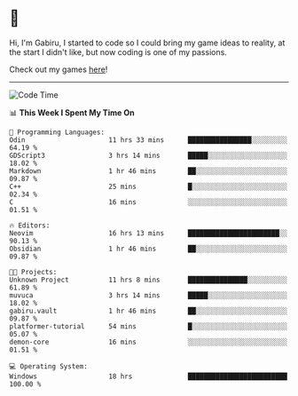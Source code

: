 # 🐀

Hi, I'm Gabiru, I started to code so I could bring my game ideas to reality, at the start I didn't like, but now coding is one of my passions.

Check out my games [here](https://gabiru.art/projetos/)!

---

<!--START_SECTION:waka-->
![Code Time](http://img.shields.io/badge/Code%20Time-527%20hrs%2019%20mins-blue)

📊 **This Week I Spent My Time On** 

```text
💬 Programming Languages: 
Odin                     11 hrs 33 mins      ████████████████░░░░░░░░░   64.19 % 
GDScript3                3 hrs 14 mins       █████░░░░░░░░░░░░░░░░░░░░   18.02 % 
Markdown                 1 hr 46 mins        ██░░░░░░░░░░░░░░░░░░░░░░░   09.87 % 
C++                      25 mins             █░░░░░░░░░░░░░░░░░░░░░░░░   02.34 % 
C                        16 mins             ░░░░░░░░░░░░░░░░░░░░░░░░░   01.51 % 

🔥 Editors: 
Neovim                   16 hrs 13 mins      ███████████████████████░░   90.13 % 
Obsidian                 1 hr 46 mins        ██░░░░░░░░░░░░░░░░░░░░░░░   09.87 % 

🐱‍💻 Projects: 
Unknown Project          11 hrs 8 mins       ███████████████░░░░░░░░░░   61.89 % 
muvuca                   3 hrs 14 mins       █████░░░░░░░░░░░░░░░░░░░░   18.02 % 
gabiru.vault             1 hr 46 mins        ██░░░░░░░░░░░░░░░░░░░░░░░   09.87 % 
platformer-tutorial      54 mins             █░░░░░░░░░░░░░░░░░░░░░░░░   05.07 % 
demon-core               16 mins             ░░░░░░░░░░░░░░░░░░░░░░░░░   01.51 % 

💻 Operating System: 
Windows                  18 hrs              █████████████████████████   100.00 % 
```


<!--END_SECTION:waka-->
